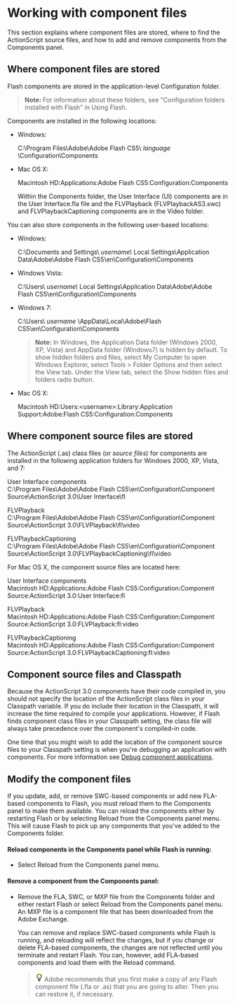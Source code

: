 # Working with component files

This section explains where component files are stored, where to find the
ActionScript source files, and how to add and remove components from the
Components panel.

## Where component files are stored

Flash components are stored in the application-level Configuration folder.

> **Note:** For information about these folders, see "Configuration folders
> installed with Flash" in Using Flash.

Components are installed in the following locations:

- Windows:

  C:\Program Files\Adobe\Adobe Flash CS5\\ _language_ \Configuration\Components

- Mac OS X:

  Macintosh HD:Applications:Adobe Flash CS5:Configuration:Components

  Within the Components folder, the User Interface (UI) components are in the
  User Interface.fla file and the FLVPlayback (FLVPlaybackAS3.swc) and
  FLVPlaybackCaptioning components are in the Video folder.

You can also store components in the following user-based locations:

- Windows:

  C:\Documents and Settings\\ _username\\_ Local Settings\Application
  Data\Adobe\Adobe Flash CS5\en\Configuration\Components

- Windows Vista:

  C:\Users\\ _username\\_ Local Settings\Application Data\Adobe\Adobe Flash
  CS5\en\Configuration\Components

- Windows 7:

  C:\Users\\ _username_ \AppData\Local\Adobe\Flash
  CS5\en\Configuration\Components

  > **Note:** In Windows, the Application Data folder (Windows 2000, XP, Vista)
  > and AppData folder (Windows7) is hidden by default. To show hidden folders
  > and files, select My Computer to open Windows Explorer, select Tools \>
  > Folder Options and then select the View tab. Under the View tab, select the
  > Show hidden files and folders radio button.

- Mac OS X:

  Macintosh HD:Users:\<username\>:Library:Application Support:Adobe:Flash
  CS5:Configuration:Components

## Where component source files are stored

The ActionScript (.as) class files (or _source files_) for components are
installed in the following application folders for Windows 2000, XP, Vista, and
7:

User Interface components  
C:\Program Files\Adobe\Adobe Flash CS5\en\Configuration\Component
Source\ActionScript 3.0\User Interface\fl

FLVPlayback  
C:\Program Files\Adobe\Adobe Flash CS5\en\Configuration\Component
Source\ActionScript 3.0\FLVPlayback\fl\video

FLVPlaybackCaptioning  
C:\Program Files\Adobe\Adobe Flash CS5\en\Configuration\Component
Source\ActionScript 3.0\FLVPlaybackCaptioning\fl\video

For Mac OS X, the component source files are located here:

User Interface components  
Macintosh HD:Applications:Adobe Flash CS5:Configuration:Component
Source:ActionScript 3.0:User Interface:fl

FLVPlayback  
Macintosh HD:Applications:Adobe Flash CS5:Configuration:Component
Source:ActionScript 3.0:FLVPlayback:fl:video

FLVPlaybackCaptioning  
Macintosh HD:Applications:Adobe Flash CS5:Configuration:Component
Source:ActionScript 3.0:FLVPlaybackCaptioning:fl:video

## Component source files and Classpath

Because the ActionScript 3.0 components have their code compiled in, you should
not specify the location of the ActionScript class files in your Classpath
variable. If you do include their location in the Classpath, it will increase
the time required to compile your applications. However, if Flash finds
component class files in your Classpath setting, the class file will always take
precedence over the component's compiled-in code.

One time that you might wish to add the location of the component source files
to your Classpath setting is when you're debugging an application with
components. For more information see
[Debug component applications](./debug-component-applications.md).

## Modify the component files

If you update, add, or remove SWC-based components or add new FLA-based
components to Flash, you must reload them to the Components panel to make them
available. You can reload the components either by restarting Flash or by
selecting Reload from the Components panel menu. This will cause Flash to pick
up any components that you've added to the Components folder.

#### Reload components in the Components panel while Flash is running:

- Select Reload from the Components panel menu.

#### Remove a component from the Components panel:

- Remove the FLA, SWC, or MXP file from the Components folder and either restart
  Flash or select Reload from the Components panel menu. An MXP file is a
  component file that has been downloaded from the Adobe Exchange.

  You can remove and replace SWC-based components while Flash is running, and
  reloading will reflect the changes, but if you change or delete FLA-based
  components, the changes are not reflected until you terminate and restart
  Flash. You can, however, add FLA-based components and load them with the
  Reload command.

  > ![](../img/tip_help.png) Adobe recommends that you first make a copy of any
  > Flash component file (.fla or .as) that you are going to alter. Then you can
  > restore it, if necessary.
